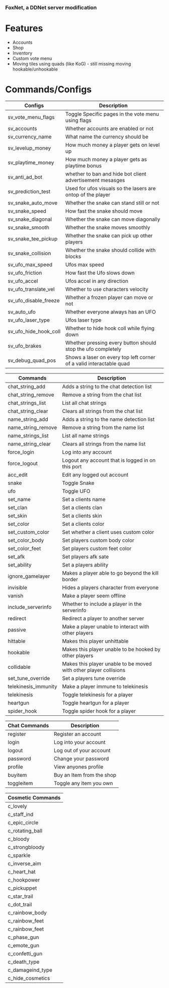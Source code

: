 ### FoxNet, a DDNet server modification

# Features
- Accounts
- Shop
- Inventory
- Custom vote menu
- Moving tiles using quads (like KoG) - still missing moving hookable/unhookable

# Commands/Configs

|Configs|Description|
|-|-|
|sv_vote_menu_flags|Toggle Specific pages in the vote menu using flags|
|sv_accounts|Whether accounts are enabled or not|
|sv_currency_name|What name the currency should be|
|sv_levelup_money|How much money a player gets on level up|
|sv_playtime_money|How much money a player gets as playtime bonus|
|sv_anti_ad_bot|whether to ban and hide bot client advertisement mesasges|
|sv_prediction_test|Used for ufos visuals so the lasers are ontop of the player|
|sv_snake_auto_move|Whether the snake can stand still or not|
|sv_snake_speed|How fast the snake should move|
|sv_snake_diagonal|Whether the snake can move diagonally|
|sv_snake_smooth|Whether the snake moves smoothly|
|sv_snake_tee_pickup|Whether the snake can pick up other players|
|sv_snake_collision|Whether the snake should collide with blocks|
|sv_ufo_max_speed|Ufos max speed|
|sv_ufo_friction|How fast the Ufo slows down|
|sv_ufo_accel|Ufos accel in any direction|
|sv_ufo_translate_vel|Whether to use characters velocity|
|sv_ufo_disable_freeze|Whether a frozen player can move or not|
|sv_auto_ufo|Whether everyone always has an UFO|
|sv_ufo_laser_type|Ufos laser type|
|sv_ufo_hide_hook_coll|Whether to hide hook coll while flying down|
|sv_ufo_brakes|Whether pressing every button should stop the ufo completely|
|sv_debug_quad_pos|Shows a laser on every top left corner of a valid interactable quad|

|Commands|Description|
|-|-|
|chat_string_add|Adds a string to the chat detection list|
|chat_string_remove|Remove a string from the chat list|
|chat_strings_list|List all chat strings|
|chat_string_clear|Clears all strings from the chat list|
|name_string_add|Adds a string to the name detection list|
|name_string_remove|Remove a string from the name list|
|name_strings_list|List all name strings|
|name_string_clear|Clears all strings from the name list|
|force_login|Log into any account|
|force_logout|Logout any account that is logged in on this port|
|acc_edit|Edit any logged out account|
|snake|Toggle Snake|
|ufo|Toggle UFO|
|set_name|Set a clients name|
|set_clan|Set a clients clan|
|set_skin|Set a clients skin|
|set_color|Set a clients color|
|set_custom_color|Set whether a client uses custom color|
|set_color_body|Set players custom body color|
|set_color_feet|Set players custom feet color|
|set_afk|Set players afk sate|
|set_ability|Set a players ability|
|ignore_gamelayer|Makes a player able to go beyond the kill border|
|invisible|Hides a players character from everyone|
|vanish|Make a player seem offline|
|include_serverinfo|Whether to include a player in the serverinfo|
|redirect|Redirect a player to another server|
|passive|Make a player unable to interact with other players|
|hittable|Makes this player unhittable|
|hookable|Makes this player unable to be hooked by other players|
|collidable|Makes this player unable to be moved with other player collisions|
|set_tune_override|Set a players tune override|
|telekinesis_immunity|Make a player immune to telekinesis|
|telekinesis|Toggle telekinesis for a player|
|heartgun|Toggle heartgun for a player|
|spider_hook|Toggle spider hook for a player|

|Chat Commands|Description|
|-|-|
|register|Register an account|
|login|Log into your account|
|logout|Log out of your account|
|password|Change your password|
|profile|View anyones profile|
|buyitem|Buy an Item from the shop|
|toggleitem|Toggle any item you own|

|Cosmetic Commands|
|-|
|c_lovely|
|c_staff_ind|
|c_epic_circle|
|c_rotating_ball|
|c_bloody|
|c_strongbloody|
|c_sparkle|
|c_inverse_aim|
|c_heart_hat|
|c_hookpower|
|c_pickuppet|
|c_star_trail|
|c_dot_trail|
|c_rainbow_body|
|c_rainbow_feet|
|c_rainbow_feet|
|c_phase_gun|
|c_emote_gun|
|c_confetti_gun|
|c_death_type|
|c_damageind_type|
|c_hide_cosmetics|